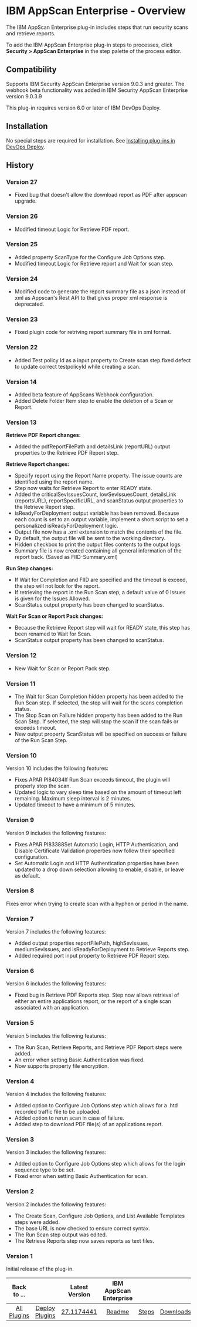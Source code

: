 
# IBM AppScan Enterprise - Overview

The IBM AppScan Enterprise plug-in includes steps that run security scans and retrieve reports.

To add the IBM AppScan Enterprise plug-in steps to processes, click **Security > AppScan Enterprise** in the step palette of the process editor.

## Compatibility

Supports IBM Security AppScan Enterprise version 9.0.3 and greater. The webhook beta functionality was added in IBM Security AppScan Enterprise version 9.0.3.9

This plug-in requires version 6.0 or later of IBM DevOps Deploy.

## Installation

No special steps are required for installation. See [Installing plug-ins in DevOps Deploy](https://community.ibm.com/community/user/wasdevops/blogs/laurel-dickson-bull1/2022/06/13/install-plugins "Installing plug-ins in DevOps Deploy").

## History

### Version 27

* Fixed bug that doesn't allow the download report as PDF after appscan upgrade.

### Version 26

* Modified timeout Logic for Retrieve PDF report.

### Version 25

* Added property ScanType for the Configure Job Options step.
* Modified timeout Logic for Retrieve report and Wait for scan step.

### Version 24

* Modified code to generate the report summary file as a json instead of xml as Appscan's Rest API to that gives proper xml response is deprecated.

### Version 23

* Fixed plugin code for retriving report summary file in xml format.

### Version 22

* Added Test policy Id as a input property to Create scan step.fixed defect to update correct testpolicyId while creating a scan.

### Version 14

* Added beta feature of AppScans Webhook configuration.
* Added Delete Folder Item step to enable the deletion of a Scan or Report.

### Version 13

**Retrieve PDF Report changes:**

* Added the pdfReportFilePath and detailsLink (reportURL) output properties to the Retrieve PDF Report step.

**Retrieve Report changes:**

* Specify report using the Report Name property. The issue counts are identified using the report name.
* Step now waits for Retrieve Report to enter READY state.
* Added the criticalSevIssuesCount, lowSevIssuesCount, detailsLink (reportsURL), reportSpecificURL, and scanStatus output properties to the Retrieve Report step.
* isReadyForDeployment output variable has been removed. Because each count is set to an output variable, implement a short script to set a personalized isReadyForDeployment logic.
* Output file now has a .xml extension to match the contents of the file.
* By default, the output file will be sent to the working directory.
* Hidden checkbox to print the output files contents to the output logs.
* Summary file is now created containing all general information of the report back. (Saved as FIID-Summary.xml)

**Run Step changes:**

* If Wait for Completion and FIID are specified and the timeout is exceed, the step will not look for the report.
* If retrieving the report in the Run Scan step, a default value of 0 issues is given for the Issues Allowed.
* ScanStatus output property has been changed to scanStatus.

**Wait For Scan or Report Pack changes:**

* Because the Retrieve Report step will wait for READY state, this step has been renamed to Wait for Scan.
* ScanStatus output property has been changed to scanStatus.

### Version 12

* New Wait for Scan or Report Pack step.

### Version 11

* The Wait for Scan Completion hidden property has been added to the Run Scan step. If selected, the step will wait for the scans completion status.
* The Stop Scan on Failure hidden property has been added to the Run Scan Step. If selected, the step will stop the scan if the scan fails or exceeds timeout.
* New output property ScanStatus will be specified on success or failure of the Run Scan Step.

### Version 10

Version 10 includes the following features:

* Fixes APAR PI84034If Run Scan exceeds timeout, the plugin will properly stop the scan.
* Updated logic to vary sleep time based on the amount of timeout left remaining. Maximum sleep interval is 2 minutes.
* Updated timeout to have a minimum of 5 minutes.

### Version 9

Version 9 includes the following features:

* Fixes APAR PI83388Set Automatic Login, HTTP Authentication, and Disable Certificate Validation properties now follow their specified configuration.
* Set Automatic Login and HTTP Authentication properties have been updated to a drop down selection allowing to enable, disable, or leave as default.

### Version 8

Fixes error when trying to create scan with a hyphen or period in the name.

### Version 7

Version 7 includes the following features:

* Added output properties reportFilePath, highSevIssues, mediumSevIssues, and isReadyForDeployment to Retrieve Reports step.
* Added required port input property to Retrieve PDF Report step.

### Version 6

Version 6 includes the following features:

* Fixed bug in Retrieve PDF Reports step. Step now allows retrieval of either an entire applications report, or the report of a single scan associated with an application.

### Version 5

Version 5 includes the following features:

* The Run Scan, Retrieve Reports, and Retrieve PDF Report steps were added.
* An error when setting Basic Authentication was fixed.
* Now supports property file encryption.

### Version 4

Version 4 includes the following features:

* Added option to Configure Job Options step which allows for a .htd recorded traffic file to be uploaded.
* Added option to rerun scan in case of failure.
* Added step to download PDF file(s) of an applications report.

### Version 3

Version 3 includes the following features:

* Added option to Configure Job Options step which allows for the login sequence type to be set.
* Fixed error when setting Basic Authentication for scan.

### Version 2

Version 2 includes the following features:

* The Create Scan, Configure Job Options, and List Available Templates steps were added.
* The base URL is now checked to ensure correct syntax.
* The Run Scan step output was edited.
* The Retrieve Reports step now saves reports as text files.

### Version 1

Initial release of the plug-in.


|Back to ...||Latest Version|IBM AppScan Enterprise |||
| :---: | :---: | :---: | :---: | :---: | :---: |
|[All Plugins](../../index.md)|[Deploy Plugins](../README.md)|[27.1174441](https://raw.githubusercontent.com/UrbanCode/IBM-UCD-PLUGINS/main/files/appscan/ucd-appscan-27.1174441.zip)|[Readme](README.md)|[Steps](steps.md)|[Downloads](downloads.md)|
